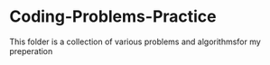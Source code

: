 # Coding-Problems-Practice
This folder is a collection of various problems and algorithmsfor my preperation
